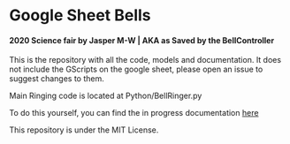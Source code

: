 # Google Sheet Bells
#### 2020 Science fair by Jasper M-W | AKA as Saved by the BellController

This is the repository with all the code, models and documentation. It does not include the GScripts on the google sheet, please open an issue to suggest changes to them.

Main Ringing code is located at Python/BellRinger.py

To do this yourself, you can find the in progress documentation [here](https://gsheetbells.readthedocs.io)

This repository is under the MIT License.